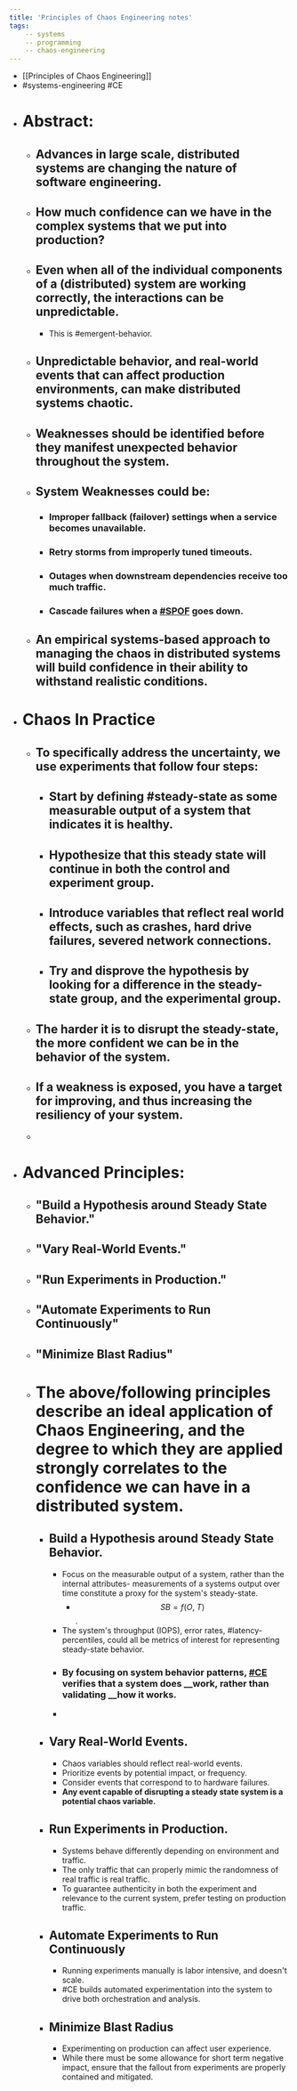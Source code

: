 ```yaml
---
title: 'Principles of Chaos Engineering notes'
tags:
    -- systems
    -- programming
    -- chaos-engineering
---
```


- [[Principles of Chaos Engineering]]
- #systems-engineering #CE
- # Abstract:
    - ## __Advances in large scale, distributed systems are changing the nature of software engineering.__
    - ## __How much confidence can we have in the complex systems that we put into production?__
    - ## Even when all of the individual components of a (distributed) system are working correctly, the interactions can be unpredictable.
        - This is #emergent-behavior.
    - ## Unpredictable behavior, and real-world events that can affect production environments, can make distributed systems chaotic.
    - ## Weaknesses should be identified before they manifest unexpected behavior throughout the system.
    - ## System Weaknesses could be:
        - ### Improper fallback (failover) settings when a service becomes unavailable.
        - ### Retry storms from improperly tuned timeouts.
        - ### Outages when downstream dependencies receive too much traffic.
        - ### Cascade failures when a [#SPOF]([[#Single-Point-Of-Failure]]) goes down.
    - ## __An empirical systems-based approach to managing the__ **__chaos__** __in distributed systems will build confidence in their ability to withstand realistic conditions.__
- # Chaos In Practice
    - ## __To specifically address the uncertainty, we use experiments that follow four steps:__
        - ## Start by defining #steady-state as some measurable output of a system that indicates it is healthy.
        - ## Hypothesize that this steady state will continue in both the control and experiment group.
        - ## Introduce variables that reflect real world effects, such as crashes, hard drive failures, severed network connections.
        - ## Try and disprove the hypothesis by looking for a difference in the  steady-state group, and the experimental group.
    - ## __The harder it is to disrupt the steady-state, the more confident we can be in the behavior of the system.__
    - ## __If a weakness is exposed, you have a target for improving, and thus increasing the resiliency of your system.__
    - 
- # Advanced Principles:
    - ## "**Build a Hypothesis around Steady State Behavior.**"
    - ## "**Vary Real-World Events.**"
    - ## "**Run Experiments in Production.**"
    - ## "**Automate Experiments to Run Continuously**"
    - ## "**Minimize Blast Radius**"
    - # __The above/following principles describe an ideal application of Chaos Engineering, and the degree to which they are applied strongly correlates to the confidence we can have in a distributed system.__
        - ## **Build a Hypothesis around Steady State Behavior.**
            - Focus on the measurable output of a system, rather than the internal attributes- measurements of a systems output over time constitute a proxy for the system's steady-state.
                - $$SB = f(O,\; T)$$.
            - The system's throughput (IOPS), error rates, #latency-percentiles, could all be metrics of interest for representing steady-state behavior.
            - ### __By focusing on system behavior patterns, [#CE]([[#chaos-engineering]]) verifies that a system__ **__does__** __work, rather than validating __**__how__** it works.
            - 
        - ## **Vary Real-World Events.**
            - Chaos variables should reflect real-world events.
            - Prioritize events by potential impact, or frequency.
            - Consider events that correspond to to hardware failures.
            - __Any event capable of disrupting a steady state system is a potential chaos variable.__
        - ## **Run Experiments in Production.**
            - Systems behave differently depending on environment and traffic.
            - The only traffic that can properly mimic the randomness of real traffic is real traffic.
            - To guarantee authenticity in both the experiment and relevance to the current system, prefer testing on production traffic.
        - ## **Automate Experiments to Run Continuously**
            - Running experiments manually is labor intensive, and doesn't scale.
            - #CE builds automated experimentation into the system to drive both orchestration and analysis.
        - ## **Minimize Blast Radius**
            - Experimenting on production can affect user experience. 
            - While there must be some allowance for short term negative impact, ensure that the fallout from experiments are properly contained and mitigated.

